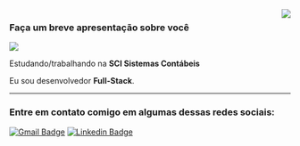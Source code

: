 <img align='right' src="https://github-readme-stats.vercel.app/api?username=jvmuller&show_icons=true&title_color=783c00&text_color=af552e&icon_color=783c00&bg_color=f8efd4&cache_seconds=2300">

### Faça um breve apresentação sobre você

<img src="https://img.shields.io/static/v1?label=Overview&message=João+Müller&color=f8efd4&style=for-the-badge&logo=GitHub">

<p>

Estudando/trabalhando na **SCI Sistemas Contábeis**<br/>

Eu sou desenvolvedor **Full-Stack**.


</p>
<hr>

### Entre em contato comigo em algumas dessas redes sociais:

[![Gmail Badge](https://img.shields.io/badge/-Email-f8efd4?style=flat-square&logo=Gmail&logoColor=783c00&link=mailto:muller.joaovitor00@gmail.com)](mailto:muller.joaovitor00@gmail.com)
[![Linkedin Badge](https://img.shields.io/badge/-LinkedIn-f8efd4?style=flat-square&logo=Linkedin&logoColor=783c00&link=https://www.linkedin.com/in/joaomuller00/)](https://www.linkedin.com/in/joaomuller00/)
